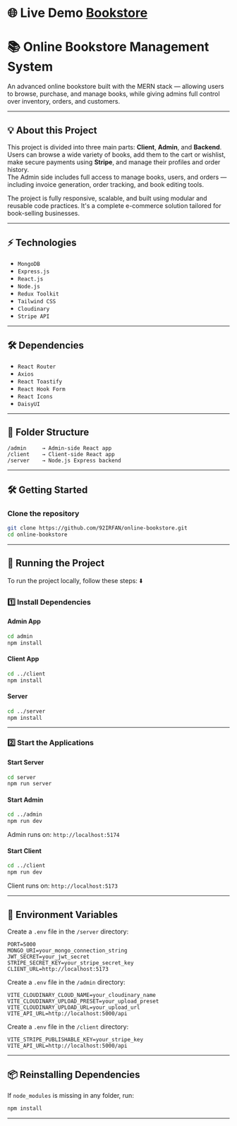 # 🌐 Live Demo [Bookstore](https://bms-client-alpha.vercel.app)

# 📚 Online Bookstore Management System

An advanced online bookstore built with the MERN stack — allowing users to browse, purchase, and manage books, while giving admins full control over inventory, orders, and customers.

---

## 💡 About this Project

This project is divided into three main parts: **Client**, **Admin**, and **Backend**.  
Users can browse a wide variety of books, add them to the cart or wishlist, make secure payments using **Stripe**, and manage their profiles and order history.  
The Admin side includes full access to manage books, users, and orders — including invoice generation, order tracking, and book editing tools.

The project is fully responsive, scalable, and built using modular and reusable code practices. It's a complete e-commerce solution tailored for book-selling businesses.

---

## ⚡ Technologies

- `MongoDB`
- `Express.js`
- `React.js`
- `Node.js`
- `Redux Toolkit`
- `Tailwind CSS`
- `Cloudinary`
- `Stripe API`

---

## 🛠 Dependencies

- `React Router`
- `Axios`
- `React Toastify`
- `React Hook Form`
- `React Icons`
- `DaisyUI`

---

## 📂 Folder Structure

```
/admin     → Admin-side React app
/client    → Client-side React app
/server    → Node.js Express backend
```

---

## 🛠️ Getting Started

### Clone the repository

```bash
git clone https://github.com/92IRFAN/online-bookstore.git
cd online-bookstore
```

---

## 🚦 Running the Project

To run the project locally, follow these steps: ⬇️

### 1️⃣ Install Dependencies

#### Admin App

```bash
cd admin
npm install
```

#### Client App

```bash
cd ../client
npm install
```

#### Server

```bash
cd ../server
npm install
```

---

### 2️⃣ Start the Applications

#### Start Server

```bash
cd server
npm run server
```

#### Start Admin

```bash
cd ../admin
npm run dev
```
Admin runs on: `http://localhost:5174`

#### Start Client

```bash
cd ../client
npm run dev
```
Client runs on: `http://localhost:5173`

---

## 🔐 Environment Variables

Create a `.env` file in the `/server` directory:

```env
PORT=5000
MONGO_URI=your_mongo_connection_string
JWT_SECRET=your_jwt_secret
STRIPE_SECRET_KEY=your_stripe_secret_key
CLIENT_URL=http://localhost:5173
```

Create a `.env` file in the `/admin` directory:

```env
VITE_CLOUDINARY_CLOUD_NAME=your_cloudinary_name
VITE_CLOUDINARY_UPLOAD_PRESET=your_upload_preset
VITE_CLOUDINARY_UPLOAD_URL=your_upload_url
VITE_API_URL=http://localhost:5000/api
```

Create a `.env` file in the `/client` directory:

```env
VITE_STRIPE_PUBLISHABLE_KEY=your_stripe_key
VITE_API_URL=http://localhost:5000/api
```

---

## 📦 Reinstalling Dependencies

If `node_modules` is missing in any folder, run:

```bash
npm install
```

---
